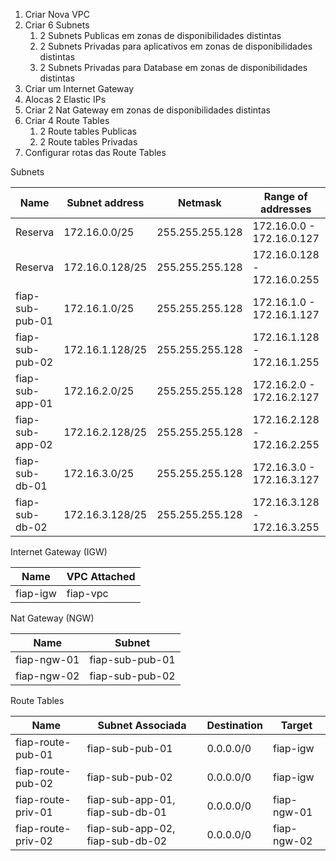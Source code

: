 1. Criar Nova VPC
2. Criar 6 Subnets
   1. 2 Subnets Publicas em zonas de disponibilidades distintas
   2. 2 Subnets Privadas para aplicativos em zonas de disponibilidades distintas
   3. 2 Subnets Privadas para Database em zonas de disponibilidades distintas
3. Criar um Internet Gateway
4. Alocas 2 Elastic IPs
5. Criar 2 Nat Gateway em zonas de disponibilidades distintas
6. Criar 4 Route Tables
   1. 2 Route tables Publicas
   2. 2 Route tables Privadas
7. Configurar rotas das Route Tables

Subnets

Name           |Subnet address	|Netmask			|Range of addresses			|Hosts   | Usage    |Availability Zone|
-------------- |--------------- |------------------ |-------------------------- |------- |--------- |-|
Reserva        |172.16.0.0/25	|255.255.255.128	|172.16.0.0 - 172.16.0.127	|126	 | Reserved | na|
Reserva        |172.16.0.128/25	|255.255.255.128	|172.16.0.128 - 172.16.0.255	|126 | Reserved | na|
fiap-sub-pub-01|172.16.1.0/25	|255.255.255.128	|172.16.1.0 - 172.16.1.127	|126     | Public 1 | sa-east-1a|
fiap-sub-pub-02|172.16.1.128/25	|255.255.255.128	|172.16.1.128 - 172.16.1.255	|126 | Public 2 | sa-east-1b|
fiap-sub-app-01|172.16.2.0/25	|255.255.255.128	|172.16.2.0 - 172.16.2.127	|126     | App 1    | sa-east-1a|
fiap-sub-app-02|172.16.2.128/25	|255.255.255.128	|172.16.2.128 - 172.16.2.255	|126 | App 2    | sa-east-1b|
fiap-sub-db-01 |172.16.3.0/25	|255.255.255.128	|172.16.3.0 - 172.16.3.127	|126     | DB 1     | sa-east-1a|
fiap-sub-db-02 |172.16.3.128/25	|255.255.255.128	|172.16.3.128 - 172.16.3.255	|126 | DB 2     | sa-east-1b|

Internet Gateway (IGW)

Name     |VPC Attached  |
-------- |------------- |
fiap-igw |fiap-vpc      |

Nat Gateway (NGW)

Name        |Subnet          |
----------- |--------------- |
fiap-ngw-01 |fiap-sub-pub-01 |
fiap-ngw-02 |fiap-sub-pub-02 |

Route Tables

Name               |Subnet Associada                |Destination   |Target       |
------------------ |------------------------------- |------------- |------------ |
fiap-route-pub-01  |fiap-sub-pub-01                 |0.0.0.0/0     |fiap-igw     |
fiap-route-pub-02  |fiap-sub-pub-02                 |0.0.0.0/0     |fiap-igw     |
fiap-route-priv-01 |fiap-sub-app-01, fiap-sub-db-01 |0.0.0.0/0     |fiap-ngw-01  |
fiap-route-priv-02 |fiap-sub-app-02, fiap-sub-db-02 |0.0.0.0/0     |fiap-ngw-02  |
